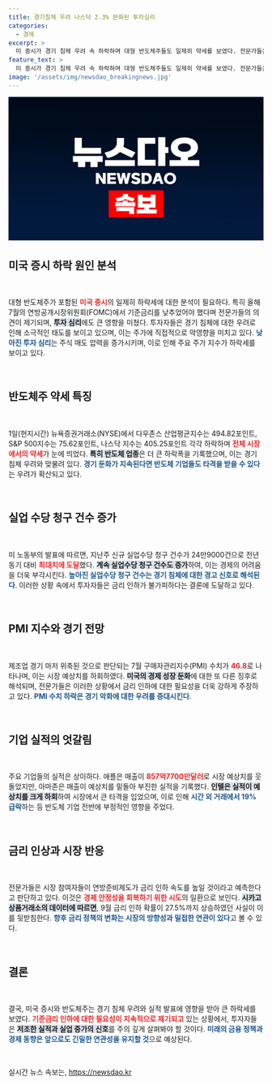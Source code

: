 ```yaml
---
title: 경기침체 우려 나스닥 2.3% 완화된 투자심리
categories:
  - 경제
excerpt: >
  미 증시가 경기 침체 우려 속 하락하며 대형 반도체주들도 일제히 약세를 보였다. 전문가들은 Fed가 7월에 금리를 인하했어야 했다며, 실업률 증가와 낮은 PMI 지수가 경제 성장의 위험 신호라고 경고했다.
feature_text: >
  미 증시가 경기 침체 우려 속 하락하며 대형 반도체주들도 일제히 약세를 보였다. 전문가들은 Fed가 7월에 금리를 인하했어야 했다며, 실업률 증가와 낮은 PMI 지수가 경제 성장의 위험 신호라고 경고했다.
image: '/assets/img/newsdao_breakingnews.jpg'
---
```


<p><img src="/assets/img/newsdao_breakingnews.jpg" alt="firstkoreanews 속보" /></p>

<h2 data-ke-size="size26">미국 증시 하락 원인 분석</h2>

<p data-ke-size="size16">&nbsp;</p>

<p>대형 반도체주가 포함된 <b><span style="color: #ee2323;">미국 증시</span></b>의 일제히 하락세에 대한 분석이 필요하다. 특히 올해 7월의 연방공개시장위원회(FOMC)에서 기준금리를 낮추었어야 했다며 전문가들의 의견이 제기되며, <b><span style="background-color: #21538527;">투자 심리</span></b>에도 큰 영향을 미쳤다. 투자자들은 경기 침체에 대한 우려로 인해 소극적인 태도를 보이고 있으며, 이는 주가에 직접적으로 악영향을 미치고 있다. <b><span style="color: #1a5490;">낮아진 투자 심리</span></b>는 주식 매도 압력을 증가시키며, 이로 인해 주요 주가 지수가 하락세를 보이고 있다. </p>

<p data-ke-size="size16">&nbsp;</p>

<h2 data-ke-size="size26">반도체주 약세 특징</h2>

<p data-ke-size="size16">&nbsp;</p>

<p>1일(현지시간) 뉴욕증권거래소(NYSE)에서 다우존스 산업평균지수는 494.82포인트, S&amp;P 500지수는 75.62포인트, 나스닥 지수는 405.25포인트 각각 하락하며 <b><span style="color: #ee2323;">전체 시장에서의 약세</span></b>가 눈에 띄었다. <b><span style="background-color: #21538527;">특히 반도체 업종</span></b>은 더 큰 하락폭을 기록했으며, 이는 경기 침체 우려와 맞물려 있다. <b><span style="color: #1a5490;">경기 둔화가 지속된다면 반도체 기업들도 타격을 받을 수 있다</span></b>는 우려가 확산되고 있다. </p>

<p data-ke-size="size16">&nbsp;</p>

<h2 data-ke-size="size26">실업 수당 청구 건수 증가</h2>

<p data-ke-size="size16">&nbsp;</p>

<p>미 노동부의 발표에 따르면, 지난주 신규 실업수당 청구 건수가 24만9000건으로 전년 동기 대비 <b><span style="color: #ee2323;">최대치에 도달</span></b>했다. <b><span style="background-color: #21538527;">계속 실업수당 청구 건수도 증가</span></b>하여, 이는 경제의 어려움을 더욱 부각시킨다. <b><span style="color: #1a5490;">높아진 실업수당 청구 건수는 경기 침체에 대한 경고 신호로 해석된다</span></b>. 이러한 상황 속에서 투자자들은 금리 인하가 불가피하다는 결론에 도달하고 있다. </p>

<p data-ke-size="size16">&nbsp;</p>

<h2 data-ke-size="size26">PMI 지수와 경기 전망</h2>

<p data-ke-size="size16">&nbsp;</p>

<p>제조업 경기 마저 위축된 것으로 판단되는 7월 구매자관리지수(PMI) 수치가 <b><span style="color: #ee2323;">46.8</span></b>로 나타나며, 이는 시장 예상치를 하회하였다. <b><span style="background-color: #21538527;">미국의 경제 성장 둔화</span></b>에 대한 또 다른 징후로 해석되며, 전문가들은 이러한 상황에서 금리 인하에 대한 필요성을 더욱 강하게 주장하고 있다. <b><span style="color: #1a5490;">PMI 수치 하락은 경기 악화에 대한 우려를 증대시킨다</span></b>. </p>

<p data-ke-size="size16">&nbsp;</p>

<h2 data-ke-size="size26">기업 실적의 엇갈림</h2>

<p data-ke-size="size16">&nbsp;</p>

<p>주요 기업들의 실적은 상이하다. 애플은 매출이 <b><span style="color: #ee2323;">857억7700만달러</span></b>로 시장 예상치를 웃돌았지만, 아마존은 매출이 예상치를 밑돌아 부진한 실적을 기록했다. <b><span style="background-color: #21538527;">인텔은 실적이 예상치를 크게 하회</span></b>하여 시장에서 큰 타격을 입었으며, 이로 인해 <b><span style="color: #1a5490;">시간 외 거래에서 19% 급락</span></b>하는 등 반도체 기업 전반에 부정적인 영향을 주었다. </p>

<p data-ke-size="size16">&nbsp;</p>

<h2 data-ke-size="size26">금리 인상과 시장 반응</h2>

<p data-ke-size="size16">&nbsp;</p>

<p>전문가들은 시장 참여자들이 연방준비제도가 금리 인하 속도를 높일 것이라고 예측한다고 판단하고 있다. 이것은 <b><span style="color: #ee2323;">경제 안정성을 회복하기 위한 시도</span></b>의 일환으로 보인다. <b><span style="background-color: #21538527;">시카고상품거래소의 데이터에 따르면</span></b>, 9월 금리 인하 확률이 27.5%까지 상승하였던 사실이 이를 뒷받침한다. <b><span style="color: #1a5490;">향후 금리 정책의 변화는 시장의 방향성과 밀접한 연관이 있다</span></b>고 볼 수 있다. </p>

<p data-ke-size="size16">&nbsp;</p>

<h2 data-ke-size="size26">결론</h2>

<p data-ke-size="size16">&nbsp;</p>

<p>결국, 미국 증시와 반도체주는 경기 침체 우려와 실적 발표에 영향을 받아 큰 하락세를 보였다. <b><span style="color: #ee2323;">기준금리 인하에 대한 필요성이 지속적으로 제기되고</span></b> 있는 상황에서, 투자자들은 <b><span style="background-color: #21538527;">저조한 실적과 실업 증가의 신호</span></b>를 주의 깊게 살펴봐야 할 것이다. <b><span style="color: #1a5490;">미래의 금융 정책과 경제 동향은 앞으로도 긴밀한 연관성을 유지할 것</span></b>으로 예상된다. </p>

<p data-ke-size="size16">&nbsp;</p>
실시간 뉴스 속보는, <a href="https://newsdao.kr" rel="dofollow">https://newsdao.kr</a>


